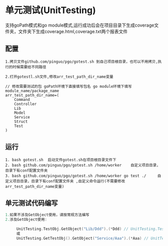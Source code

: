 # 单元测试(UnitTesting)

支持goPath模式和go module模式,运行成功后会在项目目录下生成coverage文件夹，文件夹下生成coverage.html,coverage.txt两个报表文件

## 配置
```shell
1.拷贝文件github.com/pinguo/pgo/gotest.sh 到自己项目根目录，也可以不用拷贝,执行的时候需要给不同路径

2.打开gotestl.sh文件,修改arr_test_path_dir_name变量

// 修改需要测试的包 goPath环境下直接填写包名 go module环境下填写 module_name/package_name
arr_test_path_dir_name=(
    Command
    Controller
    Lib
    Model
    Service
    Struct
    Test
)
```


## 运行

```shell
1. bash gotest.sh  启动文件gotest.sh在项目根目录文件下  
2. bash github.com/pinguo/pgo/gotest.sh /home/worker    自定义项目目录，目录下有conf配置文件夹
3. bash github.com/pinguo/pgo/gotest.sh /home/worker go test ./     自定义项目目录，目录下有conf配置文件夹 ,自定义命令运行(不需要修改arr_test_path_dir_name变量)
```

## 单元测试代码编写

```go
1.如果不涉及GetObject使用，请按常规方法编写
2.涉及GetObject使用:
    
     UnitTesting.TestObj.GetObject("Lib/Ddd").(*Ddd) // UnitTesting.TestObj全局变量
     或
     UnitTesting.GetTestObj().GetObject("Service/Aaa").(*Aaa) // UnitTesting.GetTestObj()每次初始化一个对象 
```



